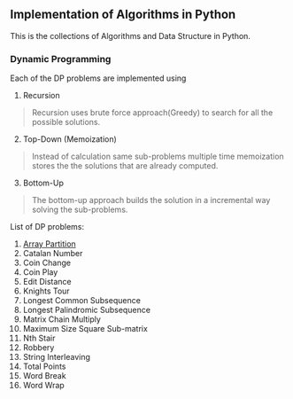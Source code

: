 ## Implementation of Algorithms in Python

This is the collections of Algorithms and Data Structure in Python.

### Dynamic Programming

Each of the DP problems are implemented using

1. Recursion
> Recursion uses brute force approach(Greedy) to search for all the possible solutions.

2. Top-Down (Memoization)
> Instead of calculation same sub-problems multiple time memoization stores the the solutions that are already computed.

3. Bottom-Up
>  The bottom-up approach builds the solution in a incremental way solving the sub-problems.

List of DP problems:

1. [Array Partition](array_partition.py)
2. Catalan Number
3. Coin Change
4. Coin Play
5. Edit Distance
6. Knights Tour
7. Longest Common Subsequence
8. Longest Palindromic Subsequence
9. Matrix Chain Multiply
10. Maximum Size Square Sub-matrix
11. Nth Stair
12. Robbery
13. String Interleaving
14. Total Points
15. Word Break
16. Word Wrap
